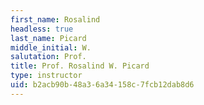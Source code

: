 ```yaml
---
first_name: Rosalind
headless: true
last_name: Picard
middle_initial: W.
salutation: Prof.
title: Prof. Rosalind W. Picard
type: instructor
uid: b2acb90b-48a3-6a34-158c-7fcb12dab8d6
---
```

